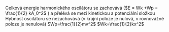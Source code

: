  Celková energie harmonického oscilátoru se zachovává ($E = Wk +Wp = \frac{1}{2} kA_0^2$ ) a přelévá se mezi kinetickou a potenciální složkou
 Hybnost oscilátoru se nezachovává (v krajní poloze je nulová, v rovnovážné poloze je nenulová)
 $Wp=\frac{1}{2}mv^2$
 $Wk=\frac{1}{2}kx^2$
 
